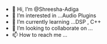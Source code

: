 - 👋 Hi, I’m @Shreesha-Adiga
- 👀 I’m interested in ...Audio Plugins
- 🌱 I’m currently learning ...DSP , C++
- 💞️ I’m looking to collaborate on ...
- 📫 How to reach me ...

<!---
Shreesha-Adiga/Shreesha-Adiga is a ✨ special ✨ repository because its `README.md` (this file) appears on your GitHub profile.
You can click the Preview link to take a look at your changes.
--->
